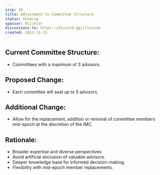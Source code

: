```yaml
---
iccp: 16
title: Adjustment to Committee Structure
status: Pending
sponsor: Blickter
discussions-to: https://discord.gg/illuvium
created: 2023-11-13
---
```


## Current Committee Structure:
* Committees with a maximum of 3 advisors.
## Proposed Change:
* Each committee will seat up to 5 advisors.
## Additional Change:
* Allow for the replacement, addition or removal of committee members mid-epoch at the discretion of the IMC.
## Rationale:
* Broader expertise and diverse perspectives.
* Avoid artificial exclusion of valuable advisors.
* Deeper knowledge base for informed decision-making.
* Flexibility with mid-epoch member replacements.
